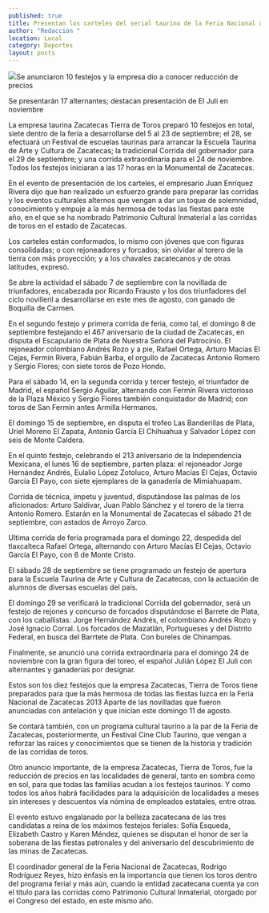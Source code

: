 ```yaml
---
published: true
title: Presentan los carteles del serial taurino de la Feria Nacional de Zacatecas 2013
author: "Redacción "
location: Local
category: Deportes
layout: posts
---
```


![](http://i.imgur.com/m7gvVrim.jpg)Se anunciaron 10 festejos y la empresa dio a conocer reducción de precios

Se presentarán 17 alternantes; destacan presentación de El Juli en noviembre

La empresa taurina Zacatecas Tierra de Toros preparó 10 festejos en total, siete dentro de la feria a desarrollarse del 5 al 23 de septiembre; el 28, se efectuará un Festival de escuelas taurinas para arrancar la Escuela Taurina de Arte y Cultura de Zacatecas; la tradicional Corrida del gobernador para el 29 de septiembre; y una corrida extraordinaria para el 24 de noviembre. Todos los festejos iniciaran a las 17 horas en la Monumental de Zacatecas.

En el evento de presentación de los carteles, el empresario Juan Enríquez Rivera dijo que han realizado un esfuerzo grande para preparar las corridas y los eventos culturales alternos que vengan a dar un toque de solemnidad, conocimiento y empuje a la más hermosa de todas las fiestas para este año, en el que se ha nombrado Patrimonio Cultural Inmaterial a las corridas de toros en el estado de Zacatecas.

Los carteles están conformados, lo mismo con jóvenes que con figuras consolidadas; o con rejoneadores y forcados; sin olvidar al torero de la tierra con más proyección; y a los chavales zacatecanos y de otras latitudes, expresó.

Se abre la actividad el sábado 7 de septiembre con la novillada de triunfadores, encabezada por Ricardo Frausto y los dos triunfadores del ciclo novilleril a desarrollarse en este mes de agosto, con ganado de Boquilla de Carmen. 

En el segundo festejo y primera corrida de feria, como tal, el domingo 8 de septiembre festejando el 467 aniversario de la ciudad de Zacatecas, en disputa el Escapulario de Plata de Nuestra Señora del Patrocinio. El rejoneador colombiano Andrés Rozo y a pie, Rafael Ortega, Arturo Macías El Cejas, Fermín Rivera, Fabián Barba, el orgullo de Zacatecas Antonio Romero y Sergio Flores; con siete toros de Pozo Hondo.

Para el sábado 14, en la segunda corrida y tercer festejo, el triunfador de Madrid, el español Sergio Aguilar, alternando con Fermín Rivera victorioso de la Plaza México y Sergio Flores también conquistador de Madrid; con toros de San Fermín antes Armilla Hermanos.

El domingo 15 de septiembre, en disputa el trofeo Las Banderillas de Plata, Uriel Moreno El Zapata, Antonio García El Chihuahua y Salvador López con seis de Monte Caldera.

En el quinto festejo, celebrando el 213 aniversario de la Independencia Mexicana, el lunes 16 de septiembre, parten plaza: el rejoneador Jorge Hernández Andrés, Eulalio López Zotoluco, Arturo Macías El Cejas, Octavio García El Payo, con siete ejemplares de la ganadería de Mimiahuapam.

Corrida de técnica, ímpetu y juventud, disputándose las palmas de los aficionados: Arturo Saldivar, Juan Pablo Sánchez y el torero de la tierra Antonio Romero. Estarán en la Monumental de Zacatecas el sábado 21 de septiembre, con astados de Arroyo Zarco.

Ultima corrida de feria programada para el domingo 22, despedida del tlaxcalteca Rafael Ortega, alternando con Arturo Macías El Cejas, Octavio García El Payo, con 6 de Monte Cristo.

El sábado 28 de septiembre se tiene programado un festejo de apertura para la Escuela Taurina de Arte y Cultura de Zacatecas, con la actuación de alumnos de diversas escuelas del país.

El domingo 29 se verificará la tradicional Corrida del gobernador, será un festejo de rejones y concurso de forcados disputándose el Barrete de Plata, con los caballistas: Jorge Hernández Andrés, el colombiano Andrés Rozo y José Ignacio Corral. Los forcados de Mazatlán, Portugueses y del Distrito Federal, en busca del Barrtete de Plata. Con bureles de Chinampas.

Finalmente, se anunció una corrida extraordinaria para el domingo 24 de noviembre con la gran figura del toreo, el español Julián López El Juli con alternantes y ganaderías por designar.

Estos son los diez festejos que la empresa Zacatecas, Tierra de Toros tiene preparados para que la más hermosa de todas las fiestas luzca en la Feria Nacional de Zacatecas 2013 Aparte de las novilladas que fueron anunciadas con antelación y que inician este domingo 11 de agosto.

Se contará también, con un programa cultural taurino a la par de la Feria de Zacatecas, posteriormente, un Festival Cine Club Taurino, que vengan a reforzar las raíces y conocimientos que se tienen de la historia y tradición de las corridas de toros.

Otro anuncio importante, de la empresa Zacatecas, Tierra de Toros, fue la reducción de precios en las localidades de general, tanto en sombra como en sol, para que todas las familias acudan a los festejos taurinos. Y como todos los años habrá facilidades para la adquisición de localidades a meses sin intereses y descuentos vía nómina de empleados estatales, entre otras.

El evento estuvo engalanado por la belleza zacatecana de las tres candidatas a reina de los máximos festejos feriales: Sofía Esqueda, Elizabeth Castro y Karen Méndez, quienes se disputan el honor de ser la soberana de las fiestas patronales y del aniversario del descubrimiento de las minas de Zacatecas.

El coordinador general de la Feria Nacional de Zacatecas, Rodrigo Rodríguez Reyes, hizo énfasis en la importancia que tienen los toros dentro del programa ferial y más aún, cuando la entidad zacatecana cuenta ya con el título para las corridas como Patrimonio Cultural Inmaterial, otorgado por el Congreso del estado, en este mismo año.
